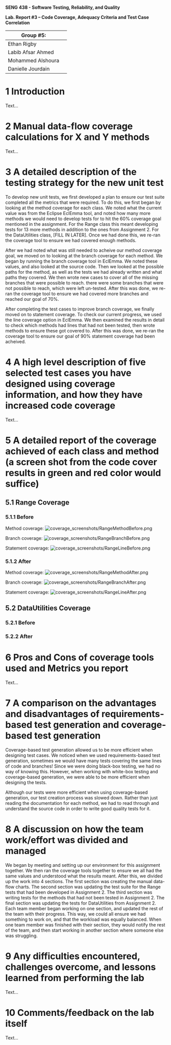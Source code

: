 **SENG 438 - Software Testing, Reliability, and Quality**

**Lab. Report #3 – Code Coverage, Adequacy Criteria and Test Case Correlation**

| Group \#5:      |     |
| -------------- | --- |
| Ethan Rigby          |
| Labib Afsar Ahmed    |
| Mohammed Alshoura    |
| Danielle Jourdain |

# 1 Introduction

Text…

# 2 Manual data-flow coverage calculations for X and Y methods

Text…

# 3 A detailed description of the testing strategy for the new unit test

To develop new unit tests, we first developed a plan to ensure our test suite completed all the metrics that were required. To do this, we first began by looking at the method coverage for each class. We noted what the current value was from the Eclipse EclEmma tool, and noted how many more methods we would need to develop tests for to hit the 60% coverage goal mentioned in the assignment. For the Range class this meant developing tests for 13 more methods in addition to the ones from Assignment 2. For the DataUtilities class, [FILL IN LATER]. Once we had done this, we re-ran the coverage tool to ensure we had covered enough methods.

After we had noted what was still needed to acheive our method coverage goal, we moved on to looking at the branch coverage for each method. We began by running the branch coverage tool in EclEmma. We noted these values, and also looked at the source code. Then we looked at the possible paths for the method, as well as the tests we had already written and what paths they covered. We then wrote new cases to cover all of the missing branches that were possible to reach. there were some branches that were not possible to reach, which were left un-tested. After this was done, we re-ran the coverage tool to ensure we had covered more branches and reached our goal of 70%.

After completing the test cases to improve branch coverage, we finally moved on to statement coverage. To check our current progress, we used the line coverage option in EclEmma. We then examined the results in detail to check which methods had lines that had not been tested, then wrote methods to ensure these got covered to. After this was done, we re-ran the coverage tool to ensure our goal of 90% statement coverage had been acheived.

# 4 A high level description of five selected test cases you have designed using coverage information, and how they have increased code coverage

Text…

# 5 A detailed report of the coverage achieved of each class and method (a screen shot from the code cover results in green and red color would suffice)

## 5.1 Range Coverage

### 5.1.1 Before

Method coverage:
<img src="coverage_screenshots/RangeMethodBefore.png" alt="coverage_screenshots/RangeMethodBefore.png"/>

Branch coverage:
<img src="coverage_screenshots/RangeBranchBefore.png" alt="coverage_screenshots/RangeBranchBefore.png"/>

Statement coverage:
<img src="coverage_screenshots/RangeLineBefore.png" alt="coverage_screenshots/RangeLineBefore.png"/>

### 5.1.2 After

Method coverage:
<img src="coverage_screenshots/RangeMethodAfter.png" alt="coverage_screenshots/RangeMethodAfter.png"/>

Branch coverage:
<img src="coverage_screenshots/RangeBranchAfter.png" alt="coverage_screenshots/RangeBranchAfter.png"/>

Statement coverage:
<img src="coverage_screenshots/RangeLineAfter.png" alt="coverage_screenshots/RangeLineAfter.png"/>

## 5.2 DataUtilities Coverage

### 5.2.1 Before

### 5.2.2 After

# 6 Pros and Cons of coverage tools used and Metrics you report

Text…

# 7 A comparison on the advantages and disadvantages of requirements-based test generation and coverage-based test generation

Coverage-based test generation allowed us to be more efficient when designing test cases. We noticed when we used requirements-based test generation, sometimes we would have many tests covering the same lines of code and branches! Since we were doing black-box testing, we had no way of knowing this. However, when working with white-box testing and coverage-based generation, we were able to be more efficient when designing the tests.

Although our tests were more efficient when using coverage-based generation, our test creation process was slowed down. Rather than just reading the documentation for each method, we had to read through and understand the source code in order to write good quality tests for it.

# 8 A discussion on how the team work/effort was divided and managed

We began by meeting and setting up our environment for this assignment together. We then ran the coverage tools together to ensure we all had the same values and understood what the results meant. After this, we divided up the work into 4 sections. The first section was creating the manual data-flow charts. The second section was updating the test suite for the Range tests that had been developed in Assignment 2. The third section was writing tests for the methods that had not been tested in Assignment 2. The final section was updating the tests for DataUtilities from Assignment 2. Each team member began working on one section, and updated the rest of the team with their progress. This way, we could all ensure we had something to work on, and that the workload was equally balanced. When one team member was finished with their section, they would notify the rest of the team, and then start working in another section where someone else was struggling.

# 9 Any difficulties encountered, challenges overcome, and lessons learned from performing the lab

Text…

# 10 Comments/feedback on the lab itself

Text…
